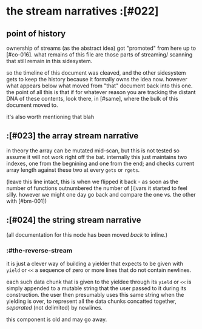 # the stream narratives :[#022]

## point of history

ownership of streams (as the abstract idea) got "promoted" from here up
to [#co-016]. what remains of this file are those parts of streaming/
scanning that still remain in this sidesystem.

so the timeline of this document was cleaved, and the other sidesystem
gets to keep the history because it formally owns the idea now. however
what appears below what moved from "that" document back into this one.
the point of all this is that if for whatever reason you are tracking
the distant DNA of these contents, look there, in [#same], where the
bulk of this document moved to.

it's also worth mentioning that blah




## :[#023] the array stream narrative

in theory the array can be mutated mid-scan, but this is not tested so assume
it will not work right off the bat. internally this just maintains two
indexes, one from the begnining and one from the end; and checks current array
length against these two at every `gets` or `rgets`.

(leave this line intact, this is when we flipped it back - as soon as the
number of functions outnumbered the number of [i]vars it started to feel
silly. however we might one day go back and compare the one vs. the other
with [#bm-001])





## :[#024] the string stream narrative

(all documentation for this node has been moved *back* to inline.)




### :#the-reverse-stream

it is just a clever way of building a yielder that expects to be given with
`yield` or `<<` a sequence of zero or more lines that do not contain
newlines.

each such data chunk that is given to the yieldee through its
`yield` or `<<` is simply appended to a mutable string that the user
passed to it during its construction. the user then presumably uses this
same string when the yielding is over, to represent all the data chunks
concatted together, *separated* (not delimited) by newlines.

this component is old and may go away.
